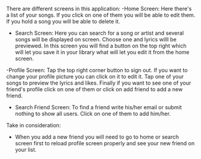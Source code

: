 There are different screens in this application:
-Home Screen: Here there's a list of your songs. If you click on one of them you will be able to edit them. If you hold a song you will be able to delete it.

- Search Screen: Here you can search for a song or artist and several songs will be displayed on screen. Choose one and lyrics willl be previewed. In this screen you will find a button on the top right which will let you save it in your library what will let you edit it from the home screen.

-Profile Screen: Tap the top right corner button to sign out. If you want to change your profile picture you can click on it to edit it. Tap one of your songs to preview the lyrics and likes. Finally if you want to see one of your friend's profile click on one of them or click on add friend to add a new friend. 

- Search Friend Screen: To find a friend write his/her email or submit nothing to show all users. Click on one of them to add him/her. 


Take in consideration:
- When you add a new friend you will need to go to home or search screen first to reload profile screen properly and see your new friend on your list. 